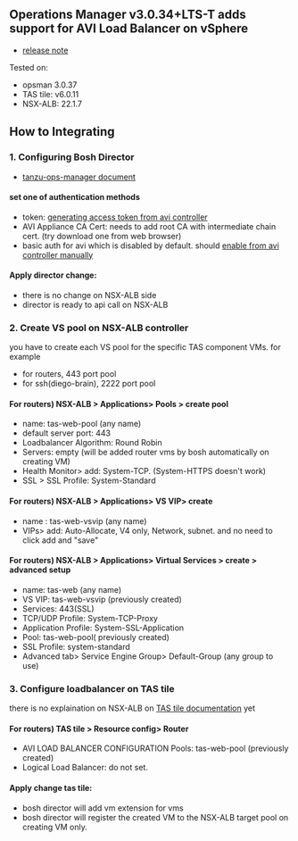 

## Operations Manager v3.0.34+LTS-T adds support for AVI Load Balancer on vSphere
- [release note](https://techdocs.broadcom.com/us/en/vmware-tanzu/platform/tanzu-operations-manager/3-0/tanzu-ops-manager/release-notes.html)

Tested on:
- opsman 3.0.37
- TAS tile: v6.0.11
- NSX-ALB: 22.1.7


## How to Integrating

### 1. Configuring Bosh Director 
- [tanzu-ops-manager document](https://techdocs.broadcom.com/us/en/vmware-tanzu/platform/tanzu-operations-manager/3-0/tanzu-ops-manager/vsphere-config.html)
#### set one of authentication methods
- token: [generating access token from avi controller](https://techdocs.broadcom.com/us/en/vmware-security-load-balancing/avi-load-balancer/avi-load-balancer/30-2/vmware-avi-load-balancer-administration-guide/vmware-nsx-advanced-load-balancer-administration-guide-30-2--ditamap/user-authentication-and-authorization/generate-the-authorization-token.html)
- AVI Appliance CA Cert: needs to add root CA with intermediate chain cert. (try download one from web browser)
- basic auth for avi which is disabled by default. should [enable from avi controller manually](https://techdocs.broadcom.com/us/en/vmware-security-load-balancing/avi-load-balancer/avi-load-balancer/30-2/vmware-avi-load-balancer-administration-guide/vmware-nsx-advanced-load-balancer-administration-guide-30-2--ditamap/user-authentication-and-authorization/http-basic-auth-for-api-queries.html)

#### Apply director change:
- there is no change on NSX-ALB side
- director is ready to api call on NSX-ALB


### 2. Create VS pool on NSX-ALB controller
you have to create each VS pool for the specific TAS component VMs. for example
- for routers, 443 port pool
- for ssh(diego-brain), 2222 port pool

#### For routers) NSX-ALB > Applications> Pools > create pool
- name: tas-web-pool (any name)
- default server port: 443
- Loadbalancer Algorithm: Round Robin
- Servers: empty (will be added router vms by bosh automatically on creating VM)
- Health Monitor> add: System-TCP. (System-HTTPS doesn't work)
- SSL > SSL Profile: System-Standard

#### For routers) NSX-ALB > Applications> VS VIP> create
- name : tas-web-vsvip (any name)
- VIPs> add: Auto-Allocate, V4 only, Network, subnet. and no  need to click add and "save"

#### For routers) NSX-ALB > Applications> Virtual Services > create > advanced setup
- name: tas-web (any name)
- VS VIP: tas-web-vsvip (previously created)
- Services: 443(SSL)
- TCP/UDP Profile: System-TCP-Proxy
- Application Profile: System-SSL-Application
- Pool: tas-web-pool( previously created)
- SSL Profile: system-standard
- Advanced tab> Service Engine Group> Default-Group (any group to use)
### 3. Configure loadbalancer on TAS tile
there is no explaination on NSX-ALB on [TAS tile documentation](https://techdocs.broadcom.com/us/en/vmware-tanzu/platform/tanzu-platform-for-cloud-foundry/6-0/tpcf/configure-lb.html) yet

#### For routers) TAS tile > Resource config> Router
- AVI LOAD BALANCER CONFIGURATION Pools: tas-web-pool (previously created)
- Logical Load Balancer: do not set.
#### Apply change tas tile:
- bosh director will add vm extension for vms
- bosh director will register the created VM to the NSX-ALB target pool on creating VM only.
